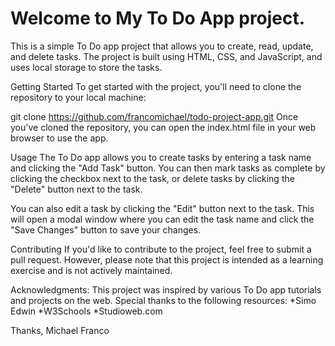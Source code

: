 # Welcome to My To Do App project.


This is a simple To Do app project that allows you to create, read, update, and delete tasks. The project is built using HTML, CSS, and JavaScript, and uses local storage to store the tasks.

Getting Started
To get started with the project, you'll need to clone the repository to your local machine:

git clone https://github.com/francomichael/todo-project-app.git
Once you've cloned the repository, you can open the index.html file in your web browser to use the app.

Usage
The To Do app allows you to create tasks by entering a task name and clicking the "Add Task" button. You can then mark tasks as complete by clicking the checkbox next to the task, or delete tasks by clicking the "Delete" button next to the task.

You can also edit a task by clicking the "Edit" button next to the task. This will open a modal window where you can edit the task name and click the "Save Changes" button to save your changes.

Contributing
If you'd like to contribute to the project, feel free to submit a pull request. However, please note that this project is intended as a learning exercise and is not actively maintained.

Acknowledgments:
This project was inspired by various To Do app tutorials and projects on the web. Special thanks to the following resources:
*Simo Edwin
*W3Schools
*Studioweb.com


Thanks,
Michael Franco